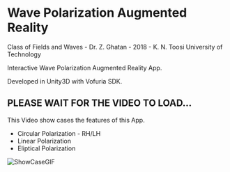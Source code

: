 # Wave Polarization Augmented Reality

Class of Fields and Waves - Dr. Z. Ghatan - 2018 - K. N. Toosi University of Technology

Interactive Wave Polarization Augmented Reality App.

Developed in Unity3D with Vofuria SDK.

## PLEASE WAIT FOR THE VIDEO TO LOAD...

This Video show cases the features of this App.
* Circular Polarization - RH/LH
* Linear Polarization
* Eliptical Polarization

![ShowCaseGIF](showcase.gif)